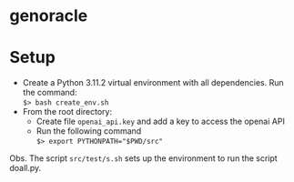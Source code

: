 # genoracle

# Setup 

  - Create a Python 3.11.2 virtual environment with all
    dependencies. Run the command: \
    `$> bash create_env.sh`
  - From the root directory:
    - Create file `openai_api.key` and add a key to access the openai API  
    - Run the following command \
      `$> export PYTHONPATH="$PWD/src"`


Obs. The script `src/test/s.sh` sets up the environment to run the
script doall.py. 